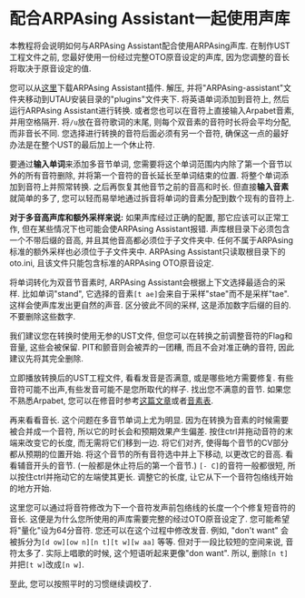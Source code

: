 # 配合ARPAsing Assistant一起使用声库

本教程将会说明如何与ARPAsing Assistant配合使用ARPAsing声库.
在制作UST工程文件之前, 您最好使用一份经过完整OTO原音设定的声库, 因为您调整的音长将取决于原音设定的值.

您可以从[这里]()下载ARPAsing Assistant插件.  解压, 并将"ARPAsing-assistant"文件夹移动到UTAU安装目录的"plugins"文件夹下.
将英语单词添加到音符上, 然后运行ARPAsing Assistant进行转换. 或者您也可以在音符上直接输入Arpabet音素, 并用空格隔开. 将`/u`放在音符歌词的末尾, 则每个双音素的音符时长将会平均分配, 而非音长不同.
您选择进行转换的音符后面必须有另一个音符, 确保这一点的最好办法是在整个UST的最后加上一个休止符.

要通过**输入单词**来添加多音节单词, 您需要将这个单词范围内内除了第一个音节以外的所有音符删除, 并将第一个音符的音长延长至单词结束的位置. 将整个单词添加到音符上并照常转换. 之后再恢复其他音节之前的音高和时长.
但直接**输入音素**就简单的多了, 您可以轻而易举地通过拆音将单词的音素分配到数个现有的音符上.

**对于多音高声库和额外采样来说:** 如果声库经过正确的配置, 那它应该可以正常工作, 但在某些情况下也可能会使ARPAsing Assistant报错. 声库根目录下必须包含一个不带后缀的音高, 并且其他音高都必须位于子文件夹中. 任何不属于ARPAsing标准的额外采样也必须位于子文件夹中. ARPAsing Assistant只读取根目录下的oto.ini, 且该文件只能包含标准的ARPAsing OTO原音设定.

将单词转化为双音节音素时, ARPAsing Assistant会根据上下文选择最适合的采样. 比如单词"stand", 它选择的音素`[t ae]`会来自于采样"stae"而不是采样"tae". 这样会使声库发出更自然的声音. 区分彼此不同的采样, 这是添加数字后缀的目的. 不要删除这些数字.

我们建议您在转换时使用无参的UST文件, 但您可以在转换之前调整音符的Flag和音量, 这些会被保留. PIT和颤音则会被弄的一团糟, 而且不会对准正确的音符, 因此建议先将其完全删除.

立即播放转换后的UST工程文件, 看看发音是否满意, 或是哪些地方需要修复. 有些音符可能不出声,有些发音可能不是您所取代的样子.
找出您不满意的音节. 如果您不熟悉Arpabet, 您可以在修音时参考[这篇文章]()或者[音素表]().

再来看看音长. 这个问题在多音节单词上尤为明显. 因为在转换为音素的时候需要被合并成一个音符, 所以它的时长会和预期效果产生偏差. 按住ctrl并拖动音符的末端来改变它的长度, 而无需将它们移到一边. 将它们对齐, 使得每个音节的CV部分都从预期的位置开始. 将这个音节的所有音符选中并上下移动, 以更改它的音高.
看看辅音开头的音节. (一般都是休止符后的第一个音节.) `[- C]`的音符一般都很短, 所以按住ctrl并拖动它的左端使其更长. 调整它的长度, 让它从下一个音符包络线开始的地方开始.

这里您可以通过将音符修改为下一个音符发声前包络线的长度一个个修复短音符的音长. 这便是为什么您所使用的声库需要完整的经过OTO原音设定了. 您可能希望将"量化"设为64分音符.
您还可以在这个过程中修改发音. 例如, "don't want" 会被拆分为`[d ow][ow n][n t][t w][w aa]` 等等. 但对于一段比较短的空间来说, 音符太多了. 实际上唱歌的时候, 这个短语听起来更像"don want". 所以, 删除`[n t]`并把`[t w]`改成`[n w]`.

至此, 您可以按照平时的习惯继续调校了.